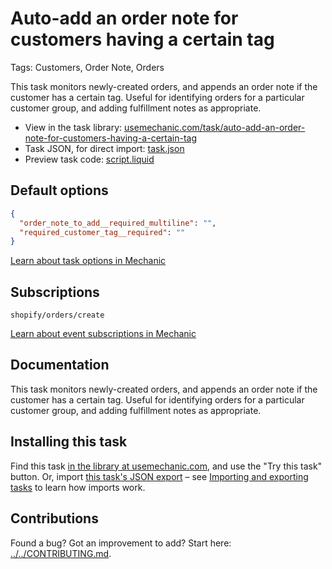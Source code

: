 # Auto-add an order note for customers having a certain tag

Tags: Customers, Order Note, Orders

This task monitors newly-created orders, and appends an order note if the customer has a certain tag. Useful for identifying orders for a particular customer group, and adding fulfillment notes as appropriate.

* View in the task library: [usemechanic.com/task/auto-add-an-order-note-for-customers-having-a-certain-tag](https://usemechanic.com/task/auto-add-an-order-note-for-customers-having-a-certain-tag)
* Task JSON, for direct import: [task.json](../../tasks/auto-add-an-order-note-for-customers-having-a-certain-tag.json)
* Preview task code: [script.liquid](./script.liquid)

## Default options

```json
{
  "order_note_to_add__required_multiline": "",
  "required_customer_tag__required": ""
}
```

[Learn about task options in Mechanic](https://docs.usemechanic.com/article/471-task-options)

## Subscriptions

```liquid
shopify/orders/create
```

[Learn about event subscriptions in Mechanic](https://docs.usemechanic.com/article/408-subscriptions)

## Documentation

This task monitors newly-created orders, and appends an order note if the customer has a certain tag. Useful for identifying orders for a particular customer group, and adding fulfillment notes as appropriate.

## Installing this task

Find this task [in the library at usemechanic.com](https://usemechanic.com/task/auto-add-an-order-note-for-customers-having-a-certain-tag), and use the "Try this task" button. Or, import [this task's JSON export](../../tasks/auto-add-an-order-note-for-customers-having-a-certain-tag.json) – see [Importing and exporting tasks](https://docs.usemechanic.com/article/505-importing-and-exporting-tasks) to learn how imports work.

## Contributions

Found a bug? Got an improvement to add? Start here: [../../CONTRIBUTING.md](../../CONTRIBUTING.md).
